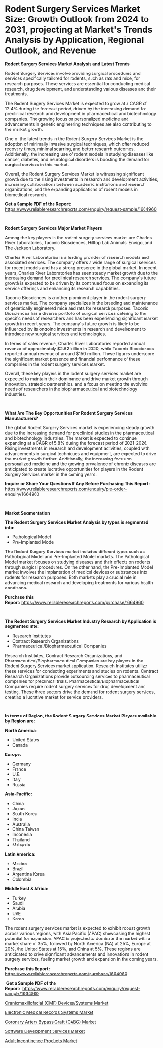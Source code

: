 <p><h1>Rodent Surgery Services Market Size: Growth Outlook from 2024 to 2031, projecting at Market's Trends Analysis by Application, Regional Outlook, and Revenue</h1></p><p><strong>Rodent Surgery Services Market Analysis and Latest Trends</strong></p>
<p><p>Rodent Surgery Services involve providing surgical procedures and services specifically tailored for rodents, such as rats and mice, for research purposes. These services are essential for conducting medical research, drug development, and understanding various diseases and their treatments.</p><p>The Rodent Surgery Services Market is expected to grow at a CAGR of 12.4% during the forecast period, driven by the increasing demand for preclinical research and development in pharmaceutical and biotechnology companies. The growing focus on personalized medicine and advancements in genetic engineering techniques are also contributing to the market growth.</p><p>One of the latest trends in the Rodent Surgery Services Market is the adoption of minimally invasive surgical techniques, which offer reduced recovery times, minimal scarring, and better research outcomes. Additionally, the increasing use of rodent models in studying diseases like cancer, diabetes, and neurological disorders is boosting the demand for surgical services in this market.</p><p>Overall, the Rodent Surgery Services Market is witnessing significant growth due to the rising investments in research and development activities, increasing collaborations between academic institutions and research organizations, and the expanding applications of rodent models in biomedical research.</p></p>
<p><strong>Get a Sample PDF of the Report:&nbsp;</strong> <a href="https://www.reliableresearchreports.com/enquiry/request-sample/1664960">https://www.reliableresearchreports.com/enquiry/request-sample/1664960</a></p>
<p>&nbsp;</p>
<p><strong>Rodent Surgery Services Major Market Players</strong></p>
<p><p>Among the key players in the rodent surgery services market are Charles River Laboratories, Taconic Biosciences, Hilltop Lab Animals, Envigo, and The Jackson Laboratory. </p><p>Charles River Laboratories is a leading provider of research models and associated services. The company offers a wide range of surgical services for rodent models and has a strong presence in the global market. In recent years, Charles River Laboratories has seen steady market growth due to the increasing demand for preclinical research services. The company's future growth is expected to be driven by its continued focus on expanding its service offerings and enhancing its research capabilities.</p><p>Taconic Biosciences is another prominent player in the rodent surgery services market. The company specializes in the breeding and maintenance of genetically engineered mice and rats for research purposes. Taconic Biosciences has a diverse portfolio of surgical services catering to the specific needs of researchers and has been experiencing significant market growth in recent years. The company's future growth is likely to be influenced by its ongoing investments in research and development to introduce new surgical services and technologies.</p><p>In terms of sales revenue, Charles River Laboratories reported annual revenue of approximately $2.62 billion in 2020, while Taconic Biosciences reported annual revenue of around $150 million. These figures underscore the significant market presence and financial performance of these companies in the rodent surgery services market.</p><p>Overall, these key players in the rodent surgery services market are expected to maintain their dominance and drive market growth through innovation, strategic partnerships, and a focus on meeting the evolving needs of researchers in the biopharmaceutical and biotechnology industries.</p></p>
<p>&nbsp;</p>
<p><strong>What Are The Key Opportunities For Rodent Surgery Services Manufacturers?</strong></p>
<p><p>The global Rodent Surgery Services market is experiencing steady growth due to the increasing demand for preclinical studies in the pharmaceutical and biotechnology industries. The market is expected to continue expanding at a CAGR of 5.8% during the forecast period of 2021-2026. Rising investments in research and development activities, coupled with advancements in surgical techniques and equipment, are expected to drive the market growth further. Additionally, the increasing focus on personalized medicine and the growing prevalence of chronic diseases are anticipated to create lucrative opportunities for players in the Rodent Surgery Services market in the coming years.</p></p>
<p><strong>Inquire or Share Your Questions If Any Before Purchasing This Report:</strong> <a href="https://www.reliableresearchreports.com/enquiry/pre-order-enquiry/1664960">https://www.reliableresearchreports.com/enquiry/pre-order-enquiry/1664960</a></p>
<p>&nbsp;</p>
<p><strong>Market Segmentation</strong></p>
<p><strong>The Rodent Surgery Services Market Analysis by types is segmented into:</strong></p>
<p><ul><li>Pathological Model</li><li>Pre-Implanted Model</li></ul></p>
<p><p>The Rodent Surgery Services market includes different types such as Pathological Model and Pre-Implanted Model markets. The Pathological Model market focuses on studying diseases and their effects on rodents through surgical procedures. On the other hand, the Pre-Implanted Model market involves the implantation of medical devices or substances into rodents for research purposes. Both markets play a crucial role in advancing medical research and developing treatments for various health conditions.</p></p>
<p><strong>Purchase this Report:&nbsp;</strong><a href="https://www.reliableresearchreports.com/purchase/1664960">https://www.reliableresearchreports.com/purchase/1664960</a></p>
<p>&nbsp;</p>
<p><strong>The Rodent Surgery Services Market Industry Research by Application is segmented into:</strong></p>
<p><ul><li>Research Institutes</li><li>Contract Research Organizations</li><li>Pharmaceutical/Biopharmaceutical Companies</li></ul></p>
<p><p>Research Institutes, Contract Research Organizations, and Pharmaceutical/Biopharmaceutical Companies are key players in the Rodent Surgery Services market application. Research Institutes utilize these services for conducting experiments and studies on rodents. Contract Research Organizations provide outsourcing services to pharmaceutical companies for preclinical trials. Pharmaceutical/Biopharmaceutical Companies require rodent surgery services for drug development and testing. These three sectors drive the demand for rodent surgery services, creating a lucrative market for service providers.</p></p>
<p>&nbsp;</p>
<p><strong>In terms of Region, the Rodent Surgery Services Market Players available by Region are:</strong></p>
<p>
    <p> <strong> North America: </strong>
        <ul>
            <li>United States</li>
            <li>Canada</li>
        </ul>
        </p> 
    <p> <strong> Europe: </strong>
        <ul>
            <li>Germany</li>
            <li>France</li>
            <li>U.K.</li>
            <li>Italy</li>
            <li>Russia</li>
        </ul>
        </p> 
    <p> <strong> Asia-Pacific: </strong>
        <ul>
            <li>China</li>
            <li>Japan</li>
            <li>South Korea</li>
            <li>India</li>
            <li>Australia</li>
            <li>China Taiwan</li>
            <li>Indonesia</li>
            <li>Thailand</li>
            <li>Malaysia</li>
        </ul>
        </p> 
    <p> <strong> Latin America: </strong>
        <ul>
            <li>Mexico</li>
            <li>Brazil</li>
            <li>Argentina Korea</li>
            <li>Colombia</li>
        </ul>
        </p> 
    <p> <strong> Middle East & Africa: </strong>
        <ul>
            <li>Turkey</li>
            <li>Saudi</li>
            <li>Arabia</li>
            <li>UAE</li>
            <li>Korea</li>
        </ul>
    </p>
    </p>
<p><p>The rodent surgery services market is expected to exhibit robust growth across various regions, with Asia Pacific (APAC) showcasing the highest potential for expansion. APAC is projected to dominate the market with a market share of 35%, followed by North America (NA) at 25%, Europe at 20%, the United States at 15%, and China at 5%. These regions are anticipated to drive significant advancements and innovations in rodent surgery services, fueling market growth and expansion in the coming years.</p></p>
<p><strong>Purchase this Report: </strong><a href="https://www.reliableresearchreports.com/purchase/1664960">https://www.reliableresearchreports.com/purchase/1664960</a></p>
<p>&nbsp;<strong>Get a Sample PDF of the Report:&nbsp;&nbsp;</strong><a href="https://www.reliableresearchreports.com/enquiry/request-sample/1664960">https://www.reliableresearchreports.com/enquiry/request-sample/1664960</a></p>
<p><strong></strong></p>
<p><p><a href="https://github.com/lubmix/Market-Research-Report-List-1/blob/main/craniomaxillofacial-cmf-devicessystems-market.md">Craniomaxillofacial (CMF) Devices/Systems Market</a></p><p><a href="https://medium.com/p/3f5442be76fa/edit">Electronic Medical Records Systems Market</a></p><p><a href="https://github.com/joannagoyvaerts/Market-Research-Report-List-1/blob/main/coronary-artery-bypass-graft-cabg-market.md">Coronary Artery Bypass Graft (CABG) Market</a></p><p><a href="https://medium.com/@juliecastro06/software-development-services-market-furnishes-information-on-market-share-market-trends-and-df4ebb4721ae">Software Development Services Market</a></p><p><a href="https://medium.com/@juliecastro06/adult-incontinence-products-market-trends-and-market-analysis-forecasted-for-period-2024-2031-17df0f40d3a5">Adult Incontinence Products Market</a></p></p>